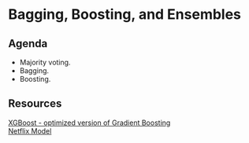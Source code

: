 # Bagging, Boosting, and Ensembles

## Agenda
- Majority voting. 
- Bagging. 
- Boosting.  

## Resources
[XGBoost - optimized version of Gradient Boosting](https://xgboost.readthedocs.io/en/latest/)
<br>[Netflix Model](https://www.netflixprize.com/assets/GrandPrize2009_BPC_BigChaos.pdf)
